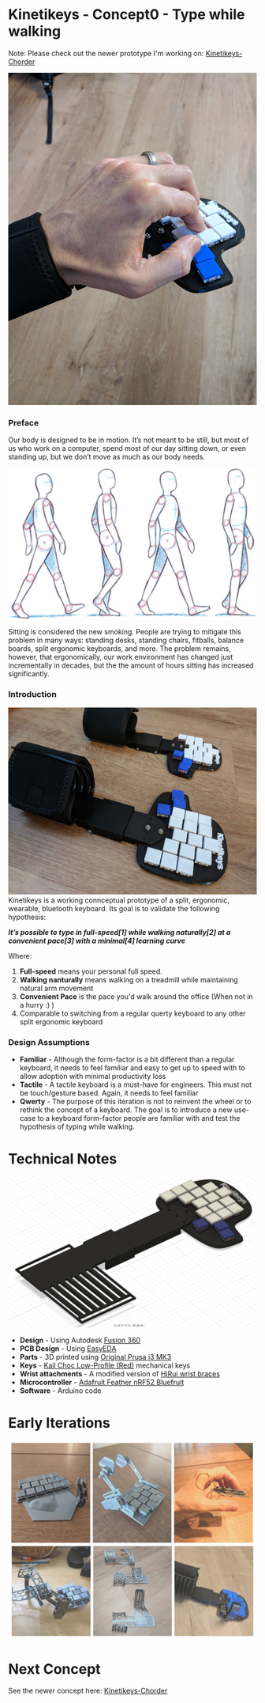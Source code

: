 # Kinetikeys - Concept0 - Type while walking

Note: Please check out the newer prototype I'm working on:
[Kinetikeys-Chorder](https://github.com/liorgonnen/kinetikeys-chorder)


![](readme/Kinetikeys2.jpg)


### Preface

Our body is designed to be in motion. It’s not meant to be still, but most of us who work on a computer, spend most of our day sitting down, or even standing up, but we don’t move as much as our body needs.

![](readme/walking.png)

Sitting is considered the new smoking. People are trying to mitigate this problem in many ways: standing desks, standing chairs, fitballs, balance boards, split ergonomic keyboards, and more. The problem remains, however, that ergonomically, our work environment has changed just incrementally in decades, but the the amount of hours sitting has increased significantly.

### Introduction
![](readme/Kinetikeys1.jpg)
Kinetikeys is a working connceptual prototype of a split, ergonomic, wearable, bluetooth keyboard. 
Its goal is to validate the following hypothesis:

***It’s possible to type in full-speed[1] while walking naturally[2] at a convenient pace[3] with a minimal[4] learning curve***

Where:

1. **Full-speed** means your personal full speed.
2. **Walking nanturally** means walking on a treadmill while maintaining natural arm movement
3. **Convenient Pace** is the pace you'd walk around the office (When not in a hurry :) )
4. Comparable to switching from a regular querty keyboard to any other split ergonomic keyboard

### Design Assumptions
* **Familiar** - Although the form-factor is a bit different than a regular keyboard, it needs to feel familiar and easy to get up to speed with to allow adoption with minimal productivity loss
* **Tactile** - A tactile keyboard is a must-have for engineers. This must not be touch/gesture based. Again, it needs to feel familiar
* **Qwerty** - The purpose of this iteration is not to reinvent the wheel or to rethink the concept of a keyboard. The goal is to introduce a new use-case to a keyboard form-factor people are familiar with and test the hypothesis of typing while walking.


# Technical Notes
![](readme/fusion360.png)

- **Design** - Using Autodesk [Fusion 360](https://www.autodesk.com/products/fusion-360/overview)
- **PCB Design** - Using [EasyEDA](https://easyeda.com/)
- **Parts** - 3D printed using [Original Prusa i3 MK3](https://shop.prusa3d.com/en/3d-printers/59-original-prusa-i3-mk2-kit.html?gclid=CjwKCAjwxILdBRBqEiwAHL2R82n_dv26QGDwVplmQ5JjPbts2AS6vM7VwUfdA9-k5OvphJqExG3HoBoCetMQAvD_BwE)
- **Keys** - [Kail Choc Low-Profile (Red)](https://novelkeys.xyz/collections/switches/products/kailh-low-profile-switches?variant=3747939680296) mechanical keys
- **Wrist attachments** - A modified version of [HiRui wrist braces](http://a.co/d/fCxWbRO)
- **Microcontroller** - [Adafruit Feather nRF52 Bluefruit](https://learn.adafruit.com/bluefruit-nrf52-feather-learning-guide?view=all)
- **Software** - Arduino code

# Early Iterations
![](readme/iterations.jpg)

# Next Concept
See the newer concept here: [Kinetikeys-Chorder](https://github.com/liorgonnen/kinetikeys-chorder)

